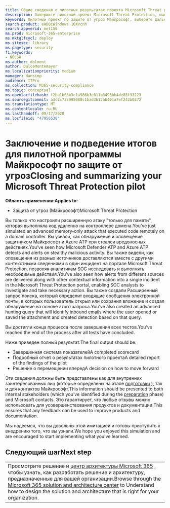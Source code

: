 ```yaml
---
title: Общие сведения о пилотных результатах проекта Microsoft Threat protection
description: Завершите пилотный проект Microsoft Threat Protection, выполнив систему показателей, анализируя результаты отчета и принимая решение о том, как перемещаться вперед.
keywords: Пилотный проект по защите от угроз Майкрософт, выберите дальнейшие действия после пробного развертывания Microsoft Threat Protection, что делать после оценки защиты от угроз Майкрософт в рабочей среде, перехода от пилотной системы защиты от угроз Майкрософт к развертыванию, безопасности кибератак, расширенной постоянной угрозе, корпоративной безопасности, устройств, устройств, удостоверений, пользователей, данных, приложений, инцидентов, автоматизированного исследования и исправления
search.product: eADQiWindows 10XVcnh
search.appverid: met150
ms.prod: microsoft-365-enterprise
ms.mktglfcycl: deploy
ms.sitesec: library
ms.pagetype: security
f1.keywords:
- NOCSH
ms.author: dolmont
author: DulceMontemayor
ms.localizationpriority: medium
manager: dansimp
audience: ITPro
ms.collection: M365-security-compliance
ms.topic: conceptual
ms.openlocfilehash: f2ba1b63b3c1a986b3e811b3495bb4de85f93223
ms.sourcegitcommit: a3c2c737995088c1bad3b12ab401a7ef242b0272
ms.translationtype: MT
ms.contentlocale: ru-RU
ms.lasthandoff: 09/17/2020
ms.locfileid: "47956530"
---
```

# <a name="closing-and-summarizing-your-microsoft-threat-protection-pilot"></a><span data-ttu-id="b3772-104">Заключение и подведение итогов для пилотной программы Майкрософт по защите от угроз</span><span class="sxs-lookup"><span data-stu-id="b3772-104">Closing and summarizing your Microsoft Threat Protection pilot</span></span>  

<span data-ttu-id="b3772-105">**Область применения:**</span><span class="sxs-lookup"><span data-stu-id="b3772-105">**Applies to:**</span></span>
- <span data-ttu-id="b3772-106">Защита от угроз (Майкрософт)</span><span class="sxs-lookup"><span data-stu-id="b3772-106">Microsoft Threat Protection</span></span>

<span data-ttu-id="b3772-107">Вы только что настроили расширенную атаку "только для памяти", которая выполняла код удаленно на контроллере домена.</span><span class="sxs-lookup"><span data-stu-id="b3772-107">You’ve just simulated an advanced memory-only attack that executed code remotely on a domain controller.</span></span> <span data-ttu-id="b3772-108">Вы узнали, как обнаружение и оповещение защитником Майкрософт и Azure ATP при стеалси вредоносных действиях.</span><span class="sxs-lookup"><span data-stu-id="b3772-108">You’ve seen how Microsoft Defender ATP and Azure ATP detects and alerts on stealthy malicious activity.</span></span> <span data-ttu-id="b3772-109">Вы также видели, как оповещения из разных источников доставляются вместе с другими контекстными сведениями в один инцидент на портале Microsoft Threat Protection, позволяя аналитикам SOC исследовать и выполнять необходимые действия.</span><span class="sxs-lookup"><span data-stu-id="b3772-109">You’ve also seen how alerts from different sources are delivered along with other contextual information into a single incident in the Microsoft Threat Protection portal, enabling SOC analysts to investigate and take necessary action.</span></span> <span data-ttu-id="b3772-110">Вы также создали Расширенный запрос поиска, который определит входящие сообщения электронной почты, в которых пользователь открыл или сохранил вложение и создал обнаружение на основе этого запроса.</span><span class="sxs-lookup"><span data-stu-id="b3772-110">You’ve also created an advanced hunting query that will identify inbound emails where the user opened or saved the attachment and created detection based on that query.</span></span>

<span data-ttu-id="b3772-111">Вы достигли конца процесса после завершения всех тестов.</span><span class="sxs-lookup"><span data-stu-id="b3772-111">You’ve reached the end of the process after all tests have concluded.</span></span>

<span data-ttu-id="b3772-112">Ниже приведен полный результат.</span><span class="sxs-lookup"><span data-stu-id="b3772-112">The final output should be:</span></span>
- <span data-ttu-id="b3772-113">Завершенная система показателей</span><span class="sxs-lookup"><span data-stu-id="b3772-113">A completed scorecard</span></span>
- <span data-ttu-id="b3772-114">Подробный отчет о результатах пилотного проекта</span><span class="sxs-lookup"><span data-stu-id="b3772-114">A detailed report of the findings of the pilot</span></span>
- <span data-ttu-id="b3772-115">Решение о перемещении вперед</span><span class="sxs-lookup"><span data-stu-id="b3772-115">A decision on how to move forward</span></span>

<span data-ttu-id="b3772-116">Эти сведения должны быть представлены как для внутренних заинтересованных лиц (которые определены на этапе [подготовки](https://docs.microsoft.com/microsoft-365/security/mtp/prepare-mtpeval) ), так и для контактов Майкрософт.</span><span class="sxs-lookup"><span data-stu-id="b3772-116">This information should be presented to both internal stakeholders (which you’ve identified during the [preparation](https://docs.microsoft.com/microsoft-365/security/mtp/prepare-mtpeval) phase)  and Microsoft contacts.</span></span> <span data-ttu-id="b3772-117">Это гарантирует, что любые отзывы можно использовать для усовершенствования продуктов и документации.</span><span class="sxs-lookup"><span data-stu-id="b3772-117">This ensures that any feedback can be used to improve products and documentation.</span></span>

<span data-ttu-id="b3772-118">Мы надеемся, что вы довольны этой имитацией и готовы приступить к внедрению того, что вы узнали.</span><span class="sxs-lookup"><span data-stu-id="b3772-118">We hope you enjoyed this simulation and are encouraged to start implementing what you've learned.</span></span>


## <a name="next-step"></a><span data-ttu-id="b3772-119">Следующий шаг</span><span class="sxs-lookup"><span data-stu-id="b3772-119">Next step</span></span>
||
|:-------|
|<span data-ttu-id="b3772-120">Просмотрите решение и [центр архитектуры Microsoft 365](https://docs.microsoft.com/microsoft-365/solutions/solution-architecture-center) , чтобы узнать, как разработать решение и архитектуру, предназначенные для вашей организации.</span><span class="sxs-lookup"><span data-stu-id="b3772-120">Browse through the [Microsoft 365 solution and architecture center](https://docs.microsoft.com/microsoft-365/solutions/solution-architecture-center) to Understand how to design the solution and architecture that is right for your organization.</span></span>

